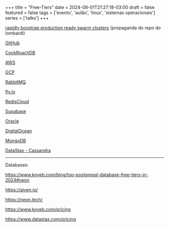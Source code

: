 +++
title = "Free-Tiers"
date = 2024-08-01T21:27:18-03:00
draft = false
featured = false
tags = ['evento', 'aulão', 'linux', 'sistemas operacionais']
series = ['talks']
+++

[rapidly boostrap production ready swarm clusters](https://github.com/LombardiDaniel/swarm-ansible) (propaganda do repo do lombardi)

[GitHub](https://education.github.com/pack)

[CockRoachDB](https://www.cockroachlabs.com/pricing/)

[AWS](https://aws.amazon.com/free/?all-free-tier.sort-by=item.additionalFields.SortRank&all-free-tier.sort-order=asc&awsf.Free%20Tier%20Types=*all&awsf.Free%20Tier%20Categories=*all)

[GCP](https://cloud.google.com/free?hl=en)

[RabbitMQ](https://www.cloudamqp.com/)

[fly.io](https://fly.io/docs/about/pricing/)

[RedisCloud](https://redis.io/pricing/#monthly)

[Supabase](https://supabase.com/pricing)

[Oracle](https://www.oracle.com/cloud/free/)

[DigitalOcean](https://www.digitalocean.com/pricing)

[MongoDB](https://www.mongodb.com/pricing)

[DataStax - Cassandra](https://www.datastax.com/pricing)

---

Databases:

https://www.koyeb.com/blog/top-postgresql-database-free-tiers-in-2024#neon

https://aiven.io/

https://neon.tech/

https://www.koyeb.com/pricing

https://www.datastax.com/pricing
